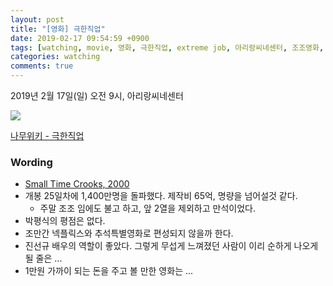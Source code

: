 ```yaml
---
layout: post
title: "[영화] 극한직업"
date: 2019-02-17 09:54:59 +0900
tags: [watching, movie, 영화, 극한직업, extreme job, 아리랑씨네센터, 조조영화, 류승용, 이하늬, 진선규, 이동휘]
categories: watching
comments: true
---
```


2019년 2월 17일(일) 오전 9시, 아리랑씨네센터

![](https://movie-phinf.pstatic.net/20190116_206/1547615429111dINWj_JPEG/movie_image.jpg)

[나무위키 - 극한직업](https://namu.wiki/w/%EA%B7%B9%ED%95%9C%EC%A7%81%EC%97%85(%EC%98%81%ED%99%94))  


### Wording
* [Small Time Crooks, 2000](https://movie.naver.com/movie/bi/mi/basic.nhn?code=12819) 
* 개봉 25일차에 1,400만명을 돌파했다. 제작비 65억, 명량을 넘어설것 같다.
  * 주말 조조 임에도 불고 하고, 앞 2열을 제외하고 만석이었다. 
* 박평식의 평점은 없다. 
* 조만간 넥플릭스와 추석특별영화로 편성되지 않을까 한다. 
* 진선규 배우의 역할이 좋았다. 그렇게 무섭게 느껴졌던 사람이 이리 순하게 나오게 될 줄은 ...
* 1만원 가까이 되는 돈을 주고 볼 만한 영화는 ...